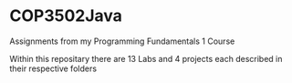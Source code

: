 # COP3502Java
Assignments from my Programming Fundamentals 1 Course

Within this repositary there are 13 Labs and 4 projects
each described in their respective folders
